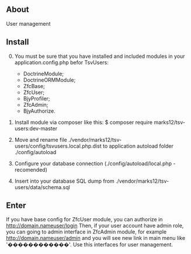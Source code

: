 ## About
User management

## Install 

0. You must be sure that you have installed and included modules in your application.config.php befor TsvUsers:

	- DoctrineModule;
	- DoctrineORMModule;
	- ZfcBase;
	- ZfcUser;
	- BjyProfiler;
	- ZfcAdmin;
	- BjyAuthorize.

1. Install module via composer like this: $ composer require marks12/tsv-users:dev-master
2. Move and rename file ./vendor/marks12/tsv-users/config/tsvusers.local.php.dist to application autoload folder ./config/autoload
3. Configure your database connection (./config/autoload/local.php - recomended)
4. Insert into your database SQL dump from ./vendor/marks12/tsv-users/data/schema.sql

## Enter
If you have base config for ZfcUser module, you can authorize in http://domain.nameuser/login
Then, if your user account have admin role, you can going to admin interface in ZfcAdmin module, for example http://domain.nameuser/admin and you will see 
new link in main menu like '������������'. Use this interfaces for user management.

